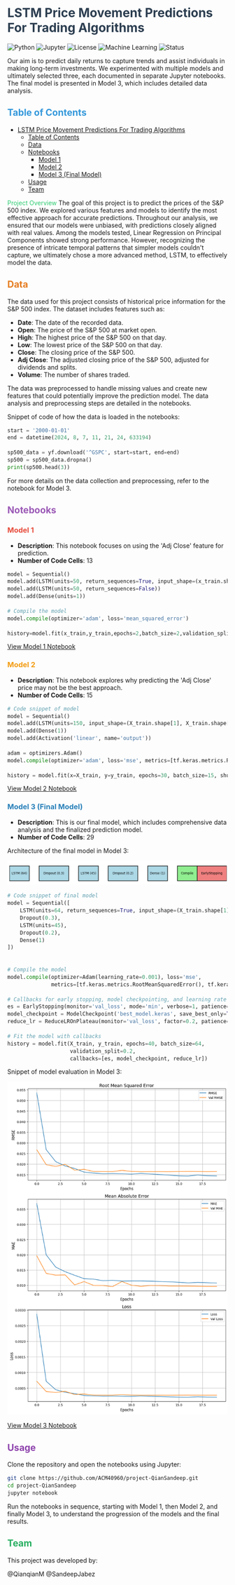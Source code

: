 # <span style="color:#2c3e50"> LSTM Price Movement Predictions For Trading Algorithms</span>
![Python](https://img.shields.io/badge/python-v3.6+-blue.svg)
![Jupyter](https://img.shields.io/badge/Jupyter-Notebook-orange.svg)
![License](https://img.shields.io/badge/license-MIT-green.svg)
![Machine Learning](https://img.shields.io/badge/Machine%20Learning-SciKit%20Learn-yellow.svg)
![Status](https://img.shields.io/badge/status-Completed-success.svg)

Our aim is to predict daily returns to capture trends and assist individuals in making long-term investments. We experimented with multiple models and ultimately selected three, each documented in separate Jupyter notebooks. The final model is presented in Model 3, which includes detailed data analysis.

## <span style="color:#3498db">Table of Contents</span>
- [ LSTM Price Movement Predictions For Trading Algorithms](#-lstm-price-movement-predictions-for-tradingalgorithms)
  - [Table of Contents](#table-of-contents)
  - [Data](#data)
  - [Notebooks](#notebooks)
    - [Model 1](#model-1)
    - [Model 2](#model-2)
    - [Model 3 (Final Model)](#model-3-final-model)
  - [Usage](#usage)
  - [Team](#team)

<span style="color:#2ecc71">Project Overview</span>
The goal of this project is to predict the prices of the S&P 500 index. We explored various features and models to identify the most effective approach for accurate predictions. Throughout our analysis, we ensured that our models were unbiased, with predictions closely aligned with real values. Among the models tested, Linear Regression on Principal Components showed strong performance. However, recognizing the presence of intricate temporal patterns that simpler models couldn't capture, we ultimately chose a more advanced method, LSTM, to effectively model the data.

## <span style="color:#e67e22">Data</span>
The data used for this project consists of historical price information for the S&P 500 index. The dataset includes features such as:
- **Date**: The date of the recorded data.
- **Open**: The price of the S&P 500 at market open.
- **High**: The highest price of the S&P 500 on that day.
- **Low**: The lowest price of the S&P 500 on that day.
- **Close**: The closing price of the S&P 500.
- **Adj Close**: The adjusted closing price of the S&P 500, adjusted for dividends and splits.
- **Volume**: The number of shares traded.

The data was preprocessed to handle missing values and create new features that could potentially improve the prediction model. The data analysis and preprocessing steps are detailed in the notebooks.

Snippet of code of how the data is loaded in the notebooks:

```python
start = '2000-01-01'
end = datetime(2024, 8, 7, 11, 21, 24, 633194)

sp500_data = yf.download('^GSPC', start=start, end=end)
sp500 = sp500_data.dropna()
print(sp500.head(3))
```

For more details on the data collection and preprocessing, refer to the notebook for Model 3.

## <span style="color:#9b59b6">Notebooks</span>

### <span style="color:#e74c3c">Model 1</span>
- **Description**: This notebook focuses on using the 'Adj Close' feature for prediction.
- **Number of Code Cells**: 13

```python
model = Sequential()
model.add(LSTM(units=50, return_sequences=True, input_shape=(x_train.shape[1], 1)))
model.add(LSTM(units=50, return_sequences=False))
model.add(Dense(units=1))

# Compile the model
model.compile(optimizer='adam', loss='mean_squared_error')

history=model.fit(x_train,y_train,epochs=2,batch_size=2,validation_split=0.2)
```
[View Model 1 Notebook](./Project/Final%20folder/Model%201.ipynb)

### <span style="color:#f39c12">Model 2</span>
- **Description**: This notebook explores why predicting the 'Adj Close' price may not be the best approach.
- **Number of Code Cells**: 15

```python
# Code snippet of model 
model = Sequential()
model.add(LSTM(units=150, input_shape=(X_train.shape[1], X_train.shape[2])))
model.add(Dense(1))
model.add(Activation('linear', name='output'))

adam = optimizers.Adam()
model.compile(optimizer='adam', loss='mse', metrics=[tf.keras.metrics.RootMeanSquaredError()])

history = model.fit(x=X_train, y=y_train, epochs=30, batch_size=15, shuffle=True, validation_split=0.1)
```

[View Model 2 Notebook](./Project/Final%20folder/Model%202.ipynb)

### <span style="color:#2980b9">Model 3 (Final Model)</span>
- **Description**: This is our final model, which includes comprehensive data analysis and the finalized prediction model.
- **Number of Code Cells**: 29

Architecture of the final model in Model 3:
<!-- add image.png  -->
![alt text](Figure_1.png)

```python
# Code snippet of final model
model = Sequential([
    LSTM(units=64, return_sequences=True, input_shape=(X_train.shape[1], X_train.shape[2])),
    Dropout(0.3),
    LSTM(units=45),
    Dropout(0.2),
    Dense(1)
])


# Compile the model
model.compile(optimizer=Adam(learning_rate=0.001), loss='mse', 
              metrics=[tf.keras.metrics.RootMeanSquaredError(), tf.keras.metrics.MeanAbsoluteError()])

# Callbacks for early stopping, model checkpointing, and learning rate reduction
es = EarlyStopping(monitor='val_loss', mode='min', verbose=1, patience=5, restore_best_weights=True)
model_checkpoint = ModelCheckpoint('best_model.keras', save_best_only=True, monitor='val_loss', mode='min')
reduce_lr = ReduceLROnPlateau(monitor='val_loss', factor=0.2, patience=3, min_lr=0.00001)

# Fit the model with callbacks
history = model.fit(X_train, y_train, epochs=40, batch_size=64, 
                    validation_split=0.2,
                    callbacks=[es, model_checkpoint, reduce_lr])

```

Snippet of model evaluation in Model 3:

![alt text](image.png)

[View Model 3 Notebook](./Project/Final%20folder/Model%203.ipynb)


## <span style="color:#8e44ad">Usage</span>
Clone the repository and open the notebooks using Jupyter:


```bash
git clone https://github.com/ACM40960/project-QianSandeep.git
cd project-QianSandeep
jupyter notebook
```

Run the notebooks in sequence, starting with Model 1, then Model 2, and finally Model 3, to understand the progression of the models and the final results.


## <span style="color:#27ae60">Team</span>
This project was developed by:

@QianqianM
@SandeepJabez

